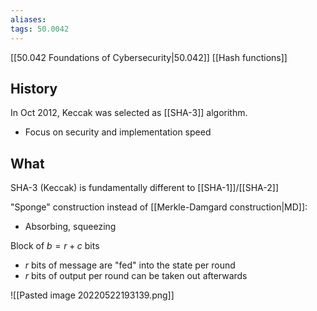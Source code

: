 ```yaml
---
aliases: 
tags: 50.0042
---
```

[[50.042 Foundations of Cybersecurity|50.042]]
[[Hash functions]]

## History
In Oct 2012, Keccak was selected as [[SHA-3]] algorithm.
- Focus on security and implementation speed

## What
SHA-3 (Keccak) is fundamentally different to [[SHA-1]]/[[SHA-2]]

"Sponge" construction instead of [[Merkle-Damgard construction|MD]]:
- Absorbing, squeezing

Block of $b=r+c$ bits

- $r$ bits of message are "fed" into the state per round
- $r$ bits of output per round can be taken out afterwards

![[Pasted image 20220522193139.png]]
